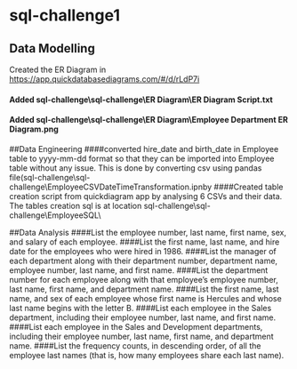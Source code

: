 # sql-challenge1
## Data Modelling
Created the ER Diagram in https://app.quickdatabasediagrams.com/#/d/rLdP7i
#### Added sql-challenge\sql-challenge\ER Diagram\ER Diagram Script.txt
#### Added sql-challenge\sql-challenge\ER Diagram\Employee Department ER Diagram.png

##Data Engineering
####converted hire_date and birth_date in Employee table to yyyy-mm-dd format so that they can be imported into Employee table without any issue. This is done by converting csv using pandas file(sql-challenge\sql-challenge\EmployeeCSVDateTimeTransformation.ipnby
####Created table creation script from quickdiagram app by analysing 6 CSVs and their data. The tables creation sql is at location sql-challenge\sql-challenge\EmployeeSQL\

##Data Analysis
####List the employee number, last name, first name, sex, and salary of each employee.
####List the first name, last name, and hire date for the employees who were hired in 1986.
####List the manager of each department along with their department number, department name, employee number, last name, and first name.
####List the department number for each employee along with that employee’s employee number, last name, first name, and department name.
####List the first name, last name, and sex of each employee whose first name is Hercules and whose last name begins with the letter B.
####List each employee in the Sales department, including their employee number, last name, and first name.
####List each employee in the Sales and Development departments, including their employee number, last name, first name, and department name.
####List the frequency counts, in descending order, of all the employee last names (that is, how many employees share each last name).
